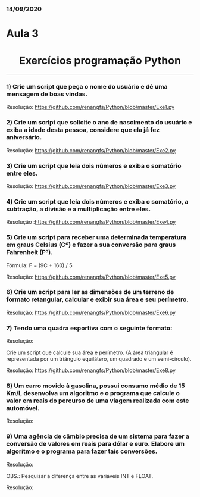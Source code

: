 ### 14/09/2020

# Aula 3
<h1 align="center">Exercícios programação Python </h1>
<hr>

### 1)	Crie um script que peça o nome do usuário e dê uma mensagem de boas vindas.

Resolução: https://github.com/renangfs/Python/blob/master/Exe1.py


### 2)	Crie um script que solicite o ano de nascimento do usuário e exiba a idade desta pessoa, considere que ela já fez aniversário.

Resolução: https://github.com/renangfs/Python/blob/master/Exe2.py

### 3)	Crie um script que leia dois números e exiba o somatório entre eles.

Resolução: https://github.com/renangfs/Python/blob/master/Exe3.py

### 4)	Crie um script que leia dois números e exiba o somatório, a subtração, a divisão e a multiplicação entre eles.

Resolução :https://github.com/renangfs/Python/blob/master/Exe4.py


### 5)	Crie um script para receber uma determinada temperatura em graus Celsius (Cº) e fazer a sua conversão para graus Fahrenheit (Fº).
Fórmula:   F = (9C + 160) / 5

Resolução: https://github.com/renangfs/Python/blob/master/Exe5.py

### 6)	Crie um script para ler as dimensões de um terreno de formato retangular, calcular e exibir sua área e seu perímetro.

Resolução: https://github.com/renangfs/Python/blob/master/Exe6.py

### 7)	Tendo uma quadra esportiva com o seguinte formato:

Resolução:

 
Crie um script que calcule sua área e perímetro. (A área triangular é representada por um triângulo equilátero, um quadrado e um semi-círculo).

Resolução: https://github.com/renangfs/Python/blob/master/Exe8.py

### 8)	Um carro movido à gasolina, possui consumo médio de 15 Km/l, desenvolva um algoritmo e o programa que calcule o valor em reais do percurso de uma viagem realizada com este automóvel.

Resolução:

### 9)	Uma agência de câmbio precisa de um sistema para fazer a conversão de valores em reais para dólar e euro.   Elabore um algoritmo e o programa para fazer tais conversões.

Resolução:

OBS.:  Pesquisar a diferença entre as variáveis INT e FLOAT.

Resolução:
